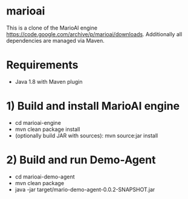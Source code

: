 # marioai
This is a clone of the MarioAI engine https://code.google.com/archive/p/marioai/downloads. Additionally all dependencies are managed via Maven.

# Requirements
 * Java 1.8 with Maven plugin

# 1) Build and install MarioAI engine
 * cd marioai-engine
 * mvn clean package install
 * (optionally build JAR with sources): mvn source:jar install
 
# 2) Build and run Demo-Agent
 * cd marioai-demo-agent
 * mvn clean package
 * java -jar target/mario-demo-agent-0.0.2-SNAPSHOT.jar

